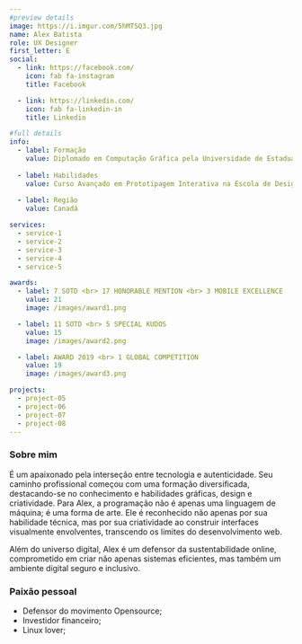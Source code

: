 ```yaml
---
#preview details
image: https://i.imgur.com/5hMTSQ3.jpg
name: Alex Batista
role: UX Designer
first_letter: E
social:
  - link: https://facebook.com/
    icon: fab fa-instagram
    title: Facebook

  - link: https://linkedin.com/
    icon: fab fa-linkedin-in
    title: Linkedin

#full details
info:
  - label: Formação
    value: Diplomado em Computação Gráfica pela Universidade de Estadual de Campinas (UNICAMP), Brasil.
  
  - label: Habilidades
    value: Curso Avançado em Prototipagem Interativa na Escola de Design Digital (EDD). Especialização em Pesquisa de Usuários na Universidade Canadense de Tecnologia (UCT). Certificação em Design Centrado no Usuário pela Faculdade de Inovação Digital (FID).
  
  - label: Região
    value: Canadá

services: 
  - service-1
  - service-2
  - service-3
  - service-4
  - service-5

awards:
  - label: 7 SOTD <br> 17 HONORABLE MENTION <br> 3 MOBILE EXCELLENCE
    value: 21
    image: /images/award1.png

  - label: 11 SOTD <br> 5 SPECIAL KUDOS
    value: 15
    image: /images/award2.png

  - label: AWARD 2019 <br> 1 GLOBAL COMPETITION
    value: 19
    image: /images/award3.png

projects: 
  - project-05
  - project-06
  - project-07
  - project-08
---
```


### Sobre mim

É um apaixonado pela interseção entre tecnologia e autenticidade. Seu caminho profissional começou com uma formação diversificada, destacando-se no conhecimento e habilidades gráficas, design e criatividade. Para Alex, a programação não é apenas uma linguagem de máquina; é uma forma de arte. Ele é reconhecido não apenas por sua habilidade técnica, mas por sua criatividade ao construir interfaces visualmente envolventes, transcendo os limites do desenvolvimento web.

Além do universo digital, Alex é um defensor da sustentabilidade online, comprometido em criar não apenas sistemas eficientes, mas também um ambiente digital seguro e inclusivo.



### Paixão pessoal
- Defensor do movimento Opensource;
- Investidor financeiro;
- Linux lover; 